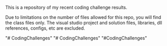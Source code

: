 This is a repository of my recent coding challenge results. 

Due to limitations on the number of files allowed for this repo, you will find the class files only.
The visual studio project and solution files, libraries, dll references, configs, etc are excluded.


"# CodingChallenges" 
"# CodingChallenges" 
"#CodingChallenges" 
